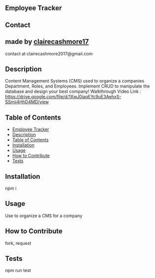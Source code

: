 
## Employee Tracker

## Contact
<h2> made by <a href = "github.com/clairecashmore17">clairecashmore17</a></h2>
<p>contact at clairecashmore2017@gmail.com </p> 
 
## Description
Content Management Systems (CMS) used to organize a companies Department, Roles, and Employees. Implement CRUD to manipulate the database and design your best company!
Walkthrough Video Link : https://drive.google.com/file/d/1XwJ0iaqEYc9uE3AehxS-SSmji4HhD4MD/view

## Table of Contents 
- [Employee Tracker](#employee-tracker)
- [Description](#description)
- [Table of Contents](#table-of-contents)
- [Installation](#installation)
- [Usage](#usage)
- [How to Contribute](#how-to-contribute)
- [Tests](#tests)
        

## Installation
npm i


## Usage
Use to organize a CMS for a company


## How to Contribute
fork, request


## Tests
npm run test
 
    
